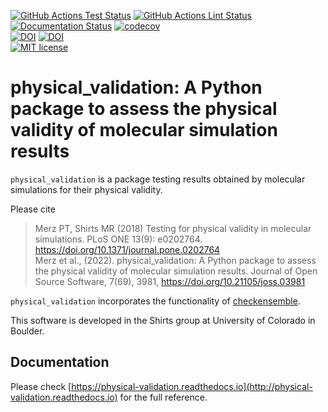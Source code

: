 [![GitHub Actions Test Status](https://github.com/shirtsgroup/physical_validation/actions/workflows/continous_integration.yaml/badge.svg)](https://github.com/shirtsgroup/physical_validation/actions/workflows/continous_integration.yaml)
[![GitHub Actions Lint Status](https://github.com/shirtsgroup/physical_validation/actions/workflows/lint.yaml/badge.svg)](https://github.com/shirtsgroup/physical_validation/actions/workflows/lint.yaml)
[![Documentation Status](https://readthedocs.org/projects/physical-validation/badge/?version=latest)](https://physical-validation.readthedocs.io/en/latest/?badge=latest)
[![codecov](https://codecov.io/gh/shirtsgroup/physical_validation/branch/master/graph/badge.svg)](https://codecov.io/gh/shirtsgroup/physical_validation)  
[![DOI](https://zenodo.org/badge/90674371.svg)](https://zenodo.org/badge/latestdoi/90674371) [![DOI](https://joss.theoj.org/papers/10.21105/joss.03981/status.svg)](https://doi.org/10.21105/joss.03981)  
[![MIT license](https://img.shields.io/badge/License-MIT-blue.svg)](https://lbesson.mit-license.org/)

physical_validation: A Python package to assess the physical validity of molecular simulation results
=====================================================================================================

`physical_validation` is a package testing results obtained by molecular simulations for their physical validity.

Please cite 
> Merz PT, Shirts MR (2018) Testing for physical validity in molecular simulations. PLoS ONE 13(9): e0202764. https://doi.org/10.1371/journal.pone.0202764  
> Merz et al., (2022). physical_validation: A Python package to assess the physical validity of molecular simulation results. Journal of Open Source Software, 7(69), 3981, https://doi.org/10.21105/joss.03981

`physical_validation` incorporates the functionality of [checkensemble](https://github.com/shirtsgroup/checkensemble).

This software is developed in the Shirts group at University of Colorado in Boulder.

Documentation
-------------
Please check
[https://physical-validation.readthedocs.io](http://physical-validation.readthedocs.io)
for the full reference.
